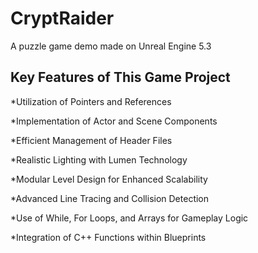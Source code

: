 # CryptRaider
 A puzzle game demo made on Unreal Engine 5.3

## Key Features of This Game Project

 *Utilization of Pointers and References
 
 *Implementation of Actor and Scene Components
 
 *Efficient Management of Header Files
 
 *Realistic Lighting with Lumen Technology
 
 *Modular Level Design for Enhanced Scalability
 
 *Advanced Line Tracing and Collision Detection
 
 *Use of While, For Loops, and Arrays for Gameplay Logic
 
 *Integration of C++ Functions within Blueprints

